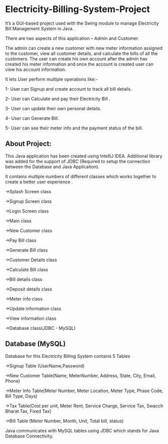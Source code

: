 # Electricity-Billing-System-Project

It’s a GUI-based project used with the Swing module to manage Electricity Bill Management System in Java.

There are two aspects of this application – Admin and Customer.

The admin can create a new customer with new meter information assigned to the customer, view all customer details, and calculate the bills of all the customers. 
The user can create his own account after the admin has created his meter information and once the account is created user can view his account information.


It lets User perform multiple operations like:-

1- User can Signup and create account to track all bill details.

2- User can Calculate and pay their Electricity Bill .

3- User can update their own personal details.

4- User can Generate Bill.

5- User can see their meter info and the payment status of the bill. 


## About Project:
This Java application has been created using IntelliJ IDEA.
Additional library was added for the support of JDBC (Required to setup the connection between the Database and Java Application).

It contains multiple numbers of different classes which works together to create a better user experience .

->Splash Screen class

->Signup Screen class

->Login Screen class

->Main class

->New Customer class

->Pay Bill class

->Generate Bill class

->Customer Details class

->Calculate Bill class

->Bill details class

->Deposit details class

->Meter info class

->Update information class

->View information class

->Database class(JDBC - MySQL)


## Database (MySQL)
Database for this Electricity Billing System contains 5 Tables


->Signup Table (UserName,Password)

->New Customer Table(Name, MeterNumber, Address, State, City, Email, Phone)

->Meter Info Table(Meter Number, Meter Location, Meter Type, Phase Code, Bill Type, Days)

->Tax Table(Cost per unit, Meter Rent, Service Charge, Service Tax, Swacch Bharat Tax, Fixed Tax)

->Bill Table (Meter Number, Month, Unit, Total bill, status) 


Java communicates with MySQL tables using JDBC which stands for Java Database Connectivity.
